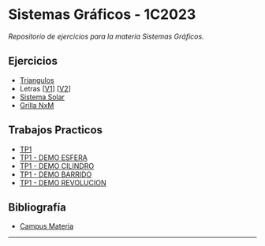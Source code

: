 # Sistemas Gráficos  - 1C2023

<em>Repositorio de ejercicios para la materia Sistemas Gráficos.</em>

## Ejercicios 

- <a href="https://gabokatta.github.io/sistemas-graficos/ejercicios/triangulos/triangulos.html">Triangulos</a>
- Letras [<a href="https://gabokatta.github.io/sistemas-graficos/ejercicios/letras/ejercicio1.html">V1</a>] [<a href="https://gabokatta.github.io/sistemas-graficos/ejercicios/letras/ejercicio2.html">V2</a>]
- <a href="https://gabokatta.github.io/sistemas-graficos/ejercicios/sistema-solar/sistemaSolarObjetos.html">Sistema Solar</a>
- <a href="https://gabokatta.github.io/sistemas-graficos/ejercicios/grilla-NxM/index.html">Grilla NxM</a>

## Trabajos Practicos

- <a href="https://gabokatta.github.io/sistemas-graficos/tp1/build">TP1</a>
- <a href="https://gabokatta.github.io/sistemas-graficos/tp1/build/demos/sphere.html">TP1 - DEMO ESFERA</a>
- <a href="https://gabokatta.github.io/sistemas-graficos/tp1/build/demos/cylinder.html">TP1 - DEMO CILINDRO</a>
- <a href="https://gabokatta.github.io/sistemas-graficos/tp1/build/demos/sweep.html">TP1 - DEMO BARRIDO</a>
- <a href="https://gabokatta.github.io/sistemas-graficos/tp1/build/demos/revolution.html">TP1 - DEMO REVOLUCION</a>


## Bibliografía

- <a href="https://campusgrado.fi.uba.ar/mod/page/view.php?id=74448"> Campus Materia </a>

---
